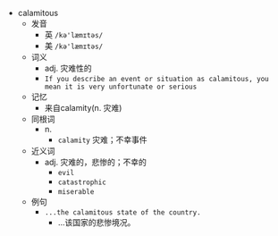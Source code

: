 - calamitous
  - 发音
    - 英 `/kə'læmɪtəs/`
    - 美 `/kə'læmɪtəs/`
  - 词义
    - adj. 灾难性的
    - `If you describe an event or situation as calamitous, you mean it is very unfortunate or serious`
  - 记忆
    - 来自calamity(n. 灾难)
  - 同根词
    - n.
      - `calamity` 灾难；不幸事件
  - 近义词
    - adj. 灾难的，悲惨的；不幸的
      - `evil`
      - `catastrophic`
      - `miserable`
  - 例句
    - `...the calamitous state of the country.`
      - ...该国家的悲惨境况。

